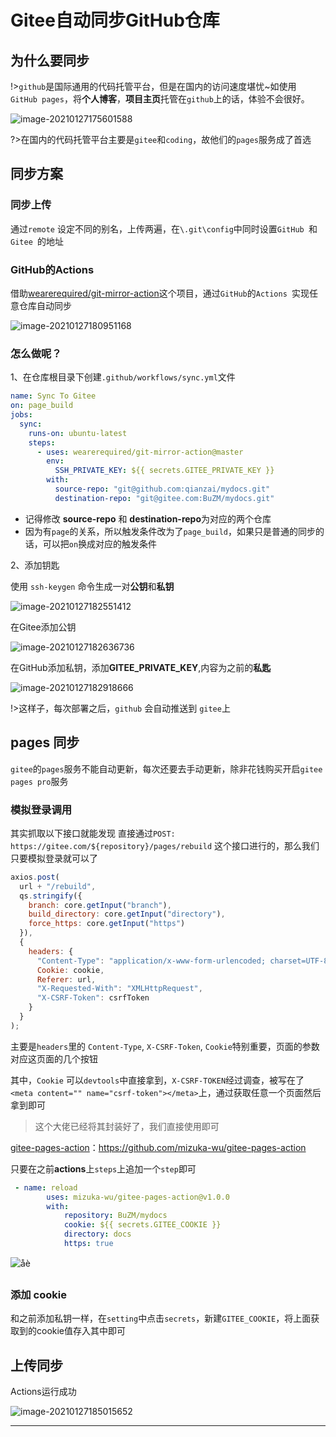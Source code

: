 # Gitee自动同步GitHub仓库

## 为什么要同步

!>`github`是国际通用的代码托管平台，但是在国内的访问速度堪忧~如使用` GitHub pages`，将**个人博客**，**项目主页**托管在`github`上的话，体验不会很好。

![image-20210127175601588](media/Gitee自动同步GitHub仓库.assets/image-20210127175601588.png)

?>在国内的代码托管平台主要是`gitee`和`coding`，故他们的`pages`服务成了首选

## 同步方案

### 同步上传

通过`remote` 设定不同的别名，上传两遍，在`\.git\config`中同时设置`GitHub `和`Gitee `的地址

### GitHub的Actions

借助[wearerequired/git-mirror-action](wearerequired/git-mirror-action)这个项目，通过`GitHub`的`Actions `实现任意仓库自动同步

![image-20210127180951168](media/Gitee自动同步GitHub仓库.assets/image-20210127180951168.png)

### 怎么做呢？

1、在仓库根目录下创建`.github/workflows/sync.yml`文件

```yaml
name: Sync To Gitee
on: page_build
jobs:
  sync:
    runs-on: ubuntu-latest
    steps:
      - uses: wearerequired/git-mirror-action@master
        env:
          SSH_PRIVATE_KEY: ${{ secrets.GITEE_PRIVATE_KEY }}
        with:
          source-repo: "git@github.com:qianzai/mydocs.git"
          destination-repo: "git@gitee.com:BuZM/mydocs.git"
```

- 记得修改 **source-repo** 和 **destination-repo**为对应的两个仓库
- 因为有`page`的关系，所以触发条件改为了`page_build`，如果只是普通的同步的话，可以把`on`换成对应的触发条件

2、添加钥匙

使用 `ssh-keygen` 命令生成一对**公钥**和**私钥**

![image-20210127182551412](media/Gitee自动同步GitHub仓库.assets/image-20210127182551412.png)

在Gitee添加公钥

![image-20210127182636736](media/Gitee自动同步GitHub仓库.assets/image-20210127182636736.png)

在GitHub添加私钥，添加**GITEE_PRIVATE_KEY**,内容为之前的**私匙**

![image-20210127182918666](media/Gitee自动同步GitHub仓库.assets/image-20210127182918666.png)

!>这样子，每次部署之后，`github` 会自动推送到 `gitee`上



## pages 同步

`gitee`的`pages`服务不能自动更新，每次还要去手动更新，除非花钱购买开启`gitee pages pro`服务

### 模拟登录调用

其实抓取以下接口就能发现 直接通过`POST: https://gitee.com/${repository}/pages/rebuild` 这个接口进行的，那么我们只要模拟登录就可以了

```js
axios.post(
  url + "/rebuild",
  qs.stringify({
    branch: core.getInput("branch"),
    build_directory: core.getInput("directory"),
    force_https: core.getInput("https")
  }),
  {
    headers: {
      "Content-Type": "application/x-www-form-urlencoded; charset=UTF-8",
      Cookie: cookie,
      Referer: url,
      "X-Requested-With": "XMLHttpRequest",
      "X-CSRF-Token": csrfToken
    }
  }
);
```

主要是`headers`里的 `Content-Type`, `X-CSRF-Token`, `Cookie`特别重要，页面的参数对应这页面的几个按钮

其中，`Cookie` 可以`devtools`中直接拿到，`X-CSRF-TOKEN`经过调查，被写在了`<meta content="" name="csrf-token"></meta>`上，通过获取任意一个页面然后拿到即可

> 这个大佬已经将其封装好了，我们直接使用即可

[gitee-pages-action](https://github.com/mizuka-wu/gitee-pages-action)：https://github.com/mizuka-wu/gitee-pages-action

只要在之前**actions**上`steps`上追加一个`step`即可

```yaml
 - name: reload
        uses: mizuka-wu/gitee-pages-action@v1.0.0
        with:
            repository: BuZM/mydocs
            cookie: ${{ secrets.GITEE_COOKIE }} 
            directory: docs
            https: true
```

![åè](media/Gitee自动同步GitHub仓库.assets/get-cookie-steps.png)



### 添加 cookie

和之前添加私钥一样，在`setting`中点击`secrets`，新建`GITEE_COOKIE`，将上面获取到的cookie值存入其中即可

## 上传同步

Actions运行成功

![image-20210127185015652](media/Gitee自动同步GitHub仓库.assets/image-20210127185015652.png)

---

